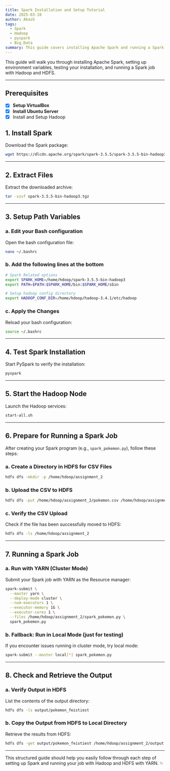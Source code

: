 ```yaml
---
title: Spark Installation and Setup Tutorial
date: 2025-03-10
author: Akash
tags:
  - Spark
  - Hadoop
  - pyspark
  - Big_Data
summary: This guide covers installing Apache Spark and running a Spark job with Hadoop and HDFS.
---
```


This guide will walk you through installing Apache Spark, setting up environment variables, testing your installation, and running a Spark job with Hadoop and HDFS.

---
## Prerequisites 
- [x] **Setup VirtualBox** 
- [x] **Install Ubuntu Server** 
- [x] Install and Setup Hadoop

## 1. Install Spark

Download the Spark package:

```bash
wget https://dlcdn.apache.org/spark/spark-3.5.5/spark-3.5.5-bin-hadoop3.tgz
```

---

## 2. Extract Files

Extract the downloaded archive:

```bash
tar -xzvf spark-3.5.5-bin-hadoop3.tgz
```

---

## 3. Setup Path Variables

### a. Edit your Bash configuration

Open the bash configuration file:

```bash
nano ~/.bashrc
```

### b. Add the following lines at the bottom

```bash
# Spark Related options
export SPARK_HOME=/home/hdoop/spark-3.5.5-bin-hadoop3
export PATH=$PATH:$SPARK_HOME/bin:$SPARK_HOME/sbin

# Setup hadoop config directory
export HADOOP_CONF_DIR=/home/hdoop/hadoop-3.4.1/etc/hadoop
```

### c. Apply the Changes

Reload your bash configuration:

```bash
source ~/.bashrc
```

---

## 4. Test Spark Installation

Start PySpark to verify the installation:

```bash
pyspark
```

---

## 5. Start the Hadoop Node

Launch the Hadoop services:

```bash
start-all.sh
```

---

## 6. Prepare for Running a Spark Job

After creating your Spark program (e.g., `spark_pokemon.py`), follow these steps:

### a. Create a Directory in HDFS for CSV Files

```bash
hdfs dfs -mkdir -p /home/hdoop/assignment_2
```

### b. Upload the CSV to HDFS

```bash
hdfs dfs -put /home/hdoop/assignment_2/pokemon.csv /home/hdoop/assignment_2
```

### c. Verify the CSV Upload

Check if the file has been successfully moved to HDFS:

```bash
hdfs dfs -ls /home/hdoop/assignment_2
```

---

## 7. Running a Spark Job

### a. Run with YARN (Cluster Mode)

Submit your Spark job with YARN as the Resource manager:

```bash
spark-submit \
  --master yarn \
  --deploy-mode cluster \
  --num-executors 1 \
  --executor-memory 1G \
  --executor-cores 1 \
  --files /home/hdoop/assignment_2/spark_pokemon.py \
  spark_pokemon.py
```

### b. Fallback: Run in Local Mode (just for testing)

If you encounter issues running in cluster mode, try local mode:

```bash
spark-submit --master local[*] spark_pokemon.py
```

---

## 8. Check and Retrieve the Output

### a. Verify Output in HDFS

List the contents of the output directory:

```bash
hdfs dfs -ls output/pokemon_feistiest
```

### b. Copy the Output from HDFS to Local Directory

Retrieve the results from HDFS:

```bash
hdfs dfs -get output/pokemon_feistiest /home/hdoop/assignment_2/output
```

---

This structured guide should help you easily follow through each step of setting up Spark and running your job with Hadoop and HDFS with YARN. ✨